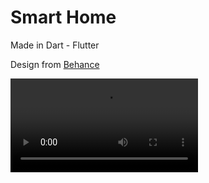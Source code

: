 # Smart Home

Made in Dart - Flutter

Design from [Behance](https://www.behance.net/gallery/83570615/World-of-Working-An-app-for-activity-based-workplaces)


![](app/assets/images/demo.mov)
